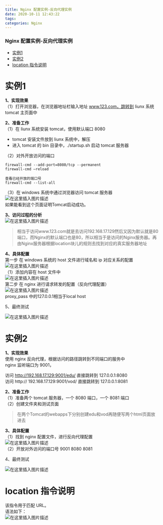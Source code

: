 ```yaml
---
title: Nginx 配置实例-反向代理实例
date: 2020-10-11 12:43:22
tags: 
categories: Nginx
---
```


<!--more-->

### Nginx 配置实例-反向代理实例

- [实例1](#1_1)
- [实例2](#2_41)
- [location 指令说明](#location__64)

# 实例1

**1、实现效果**  
（1）打开浏览器，在浏览器地址栏输入地址 www.123.com，跳转到 liunx 系统 tomcat 主页面中

**2、准备工作**  
（1）在 liunx 系统安装 tomcat，使用默认端口 8080

- tomcat 安装文件放到 liunx 系统中，解压
- 进入 tomcat 的 bin 目录中，./startup.sh 启动 tomcat 服务器

（2）对外开放访问的端口

```shell
firewall-cmd --add-port=8080/tcp --permanent
firewall-cmd –reload

查看已经开放的端口号
firewall-cmd --list-all
```

（3）在 windows 系统中通过浏览器访问 tomcat 服务器  
![在这里插入图片描述](https://img-blog.csdnimg.cn/20201011122049121.png?x-oss-process=image/watermark,type_ZmFuZ3poZW5naGVpdGk,shadow_10,text_aHR0cHM6Ly9ibG9nLmNzZG4ubmV0L3FxXzIxMDQwNTU5,size_16,color_FFFFFF,t_70#pic_center)  
如果能看到这个页面证明Tomcat启动成功。

**3、访问过程的分析**  
![在这里插入图片描述](https://img-blog.csdnimg.cn/20201011122131277.png?x-oss-process=image/watermark,type_ZmFuZ3poZW5naGVpdGk,shadow_10,text_aHR0cHM6Ly9ibG9nLmNzZG4ubmV0L3FxXzIxMDQwNTU5,size_16,color_FFFFFF,t_70#pic_center)

> 相当于访问www.123.com就是去访问192.168.17.129然后又因为默认就是80端口，而Nginx的默认端口也是80，所以相当于是访问的Nginx服务器。再由Nginx服务器根据location块儿的规则去找到对应的真实服务器地址

**4、具体配置**  
第一步 在 windows 系统的 host 文件进行域名和 ip 对应关系的配置  
![在这里插入图片描述](https://img-blog.csdnimg.cn/20201011122307542.png#pic_center)  
（1）添加内容在 host 文件中  
![在这里插入图片描述](https://img-blog.csdnimg.cn/20201011122327267.png#pic_center)  
第二步 在 nginx 进行请求转发的配置（反向代理配置）  
![在这里插入图片描述](https://img-blog.csdnimg.cn/20201011122412511.png?x-oss-process=image/watermark,type_ZmFuZ3poZW5naGVpdGk,shadow_10,text_aHR0cHM6Ly9ibG9nLmNzZG4ubmV0L3FxXzIxMDQwNTU5,size_16,color_FFFFFF,t_70#pic_center)  
proxy\_pass 中的127.0.0.1相当于local host

5、最终测试

![在这里插入图片描述](https://img-blog.csdnimg.cn/20201011122636508.png?x-oss-process=image/watermark,type_ZmFuZ3poZW5naGVpdGk,shadow_10,text_aHR0cHM6Ly9ibG9nLmNzZG4ubmV0L3FxXzIxMDQwNTU5,size_16,color_FFFFFF,t_70#pic_center)

# 实例2

**1、实现效果**  
使用 nginx 反向代理，根据访问的路径跳转到不同端口的服务中  
nginx 监听端口为 9001，

访问 http://192.168.17.129:9001/edu/ 直接跳转到 127.0.0.1:8080  
访问 http:// 192.168.17.129:9001/vod/ 直接跳转到 127.0.0.1:8081

**2、准备工作**  
（1）准备两个 tomcat 服务器，一个 8080 端口，一个 8081 端口  
（2）创建文件夹和测试页面

> 在两个Tomcat的webapps下分别创建edu和vod再随便写两个html页面放进去

**3、具体配置**  
（1）找到 nginx 配置文件，进行反向代理配置  
![在这里插入图片描述](https://img-blog.csdnimg.cn/20201011123741506.png?x-oss-process=image/watermark,type_ZmFuZ3poZW5naGVpdGk,shadow_10,text_aHR0cHM6Ly9ibG9nLmNzZG4ubmV0L3FxXzIxMDQwNTU5,size_16,color_FFFFFF,t_70#pic_center)  
（2）开放对外访问的端口号 9001 8080 8081

4、最终测试

![在这里插入图片描述](https://img-blog.csdnimg.cn/20201011123931833.png?x-oss-process=image/watermark,type_ZmFuZ3poZW5naGVpdGk,shadow_10,text_aHR0cHM6Ly9ibG9nLmNzZG4ubmV0L3FxXzIxMDQwNTU5,size_16,color_FFFFFF,t_70#pic_center)

# location 指令说明

该指令用于匹配 URL。  
语法如下：  
![在这里插入图片描述](https://img-blog.csdnimg.cn/20201011130828674.png?x-oss-process=image/watermark,type_ZmFuZ3poZW5naGVpdGk,shadow_10,text_aHR0cHM6Ly9ibG9nLmNzZG4ubmV0L3FxXzIxMDQwNTU5,size_16,color_FFFFFF,t_70#pic_center)